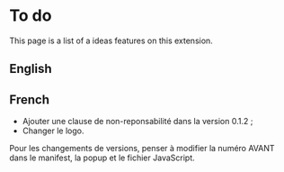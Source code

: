 # To do
This page is a list of a ideas features on this extension.

## English
## French
- Ajouter une clause de non-reponsabilité dans la version 0.1.2 ;
- Changer le logo.

Pour les changements de versions, penser à modifier la numéro AVANT dans le manifest, la popup et le fichier JavaScript.
